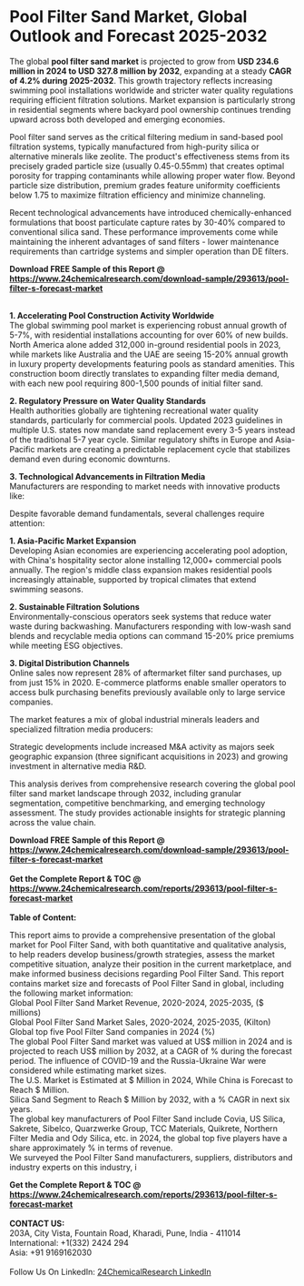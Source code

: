 <h1>Pool Filter Sand Market, Global Outlook and Forecast 2025-2032</h1><p>The global <strong>pool filter sand market</strong> is projected to grow from <strong>USD 234.6 million in 2024 to USD 327.8 million by 2032</strong>, expanding at a steady <strong>CAGR of 4.2% during 2025-2032</strong>. This growth trajectory reflects increasing swimming pool installations worldwide and stricter water quality regulations requiring efficient filtration solutions. Market expansion is particularly strong in residential segments where backyard pool ownership continues trending upward across both developed and emerging economies.</p><p>Pool filter sand serves as the critical filtering medium in sand-based pool filtration systems, typically manufactured from high-purity silica or alternative minerals like zeolite. The product's effectiveness stems from its precisely graded particle size (usually 0.45-0.55mm) that creates optimal porosity for trapping contaminants while allowing proper water flow. Beyond particle size distribution, premium grades feature uniformity coefficients below 1.75 to maximize filtration efficiency and minimize channeling.</p><p>Recent technological advancements have introduced chemically-enhanced formulations that boost particulate capture rates by 30-40% compared to conventional silica sand. These performance improvements come while maintaining the inherent advantages of sand filters - lower maintenance requirements than cartridge systems and simpler operation than DE filters.</p><div><b>Download FREE Sample of this Report @ 
            <a href="https://www.24chemicalresearch.com/download-sample/293613/pool-filter-s-forecast-market">
            https://www.24chemicalresearch.com/download-sample/293613/pool-filter-s-forecast-market</a></b></div><br><p><strong>1. Accelerating Pool Construction Activity Worldwide</strong><br>
The global swimming pool market is experiencing robust annual growth of 5-7%, with residential installations accounting for over 60% of new builds. North America alone added 312,000 in-ground residential pools in 2023, while markets like Australia and the UAE are seeing 15-20% annual growth in luxury property developments featuring pools as standard amenities. This construction boom directly translates to expanding filter media demand, with each new pool requiring 800-1,500 pounds of initial filter sand.</p><p><strong>2. Regulatory Pressure on Water Quality Standards</strong><br>
Health authorities globally are tightening recreational water quality standards, particularly for commercial pools. Updated 2023 guidelines in multiple U.S. states now mandate sand replacement every 3-5 years instead of the traditional 5-7 year cycle. Similar regulatory shifts in Europe and Asia-Pacific markets are creating a predictable replacement cycle that stabilizes demand even during economic downturns.</p><p><strong>3. Technological Advancements in Filtration Media</strong><br>
Manufacturers are responding to market needs with innovative products like:</p><p>Despite favorable demand fundamentals, several challenges require attention:</p><p><strong>1. Asia-Pacific Market Expansion</strong><br>
Developing Asian economies are experiencing accelerating pool adoption, with China's hospitality sector alone installing 12,000+ commercial pools annually. The region's middle class expansion makes residential pools increasingly attainable, supported by tropical climates that extend swimming seasons.</p><p><strong>2. Sustainable Filtration Solutions</strong><br>
Environmentally-conscious operators seek systems that reduce water waste during backwashing. Manufacturers responding with low-wash sand blends and recyclable media options can command 15-20% price premiums while meeting ESG objectives.</p><p><strong>3. Digital Distribution Channels</strong><br>
Online sales now represent 28% of aftermarket filter sand purchases, up from just 15% in 2020. E-commerce platforms enable smaller operators to access bulk purchasing benefits previously available only to large service companies.</p><p>The market features a mix of global industrial minerals leaders and specialized filtration media producers:</p><p>Strategic developments include increased M&amp;A activity as majors seek geographic expansion (three significant acquisitions in 2023) and growing investment in alternative media R&amp;D.</p><p>This analysis derives from comprehensive research covering the global pool filter sand market landscape through 2032, including granular segmentation, competitive benchmarking, and emerging technology assessment. The study provides actionable insights for strategic planning across the value chain.</p><div><b>Download FREE Sample of this Report @ 
            <a href="https://www.24chemicalresearch.com/download-sample/293613/pool-filter-s-forecast-market">
            https://www.24chemicalresearch.com/download-sample/293613/pool-filter-s-forecast-market</a></b></div><br><div><b>Get the Complete Report & TOC @ 
            <a href="https://www.24chemicalresearch.com/reports/293613/pool-filter-s-forecast-market">
            https://www.24chemicalresearch.com/reports/293613/pool-filter-s-forecast-market</a></b></div><br>
            <b>Table of Content:</b><p>This report aims to provide a comprehensive presentation of the global market for Pool Filter Sand, with both quantitative and qualitative analysis, to help readers develop business/growth strategies, assess the market competitive situation, analyze their position in the current marketplace, and make informed business decisions regarding Pool Filter Sand. This report contains market size and forecasts of Pool Filter Sand in global, including the following market information:<br />
Global Pool Filter Sand Market Revenue, 2020-2024, 2025-2035, ($ millions)<br />
Global Pool Filter Sand Market Sales, 2020-2024, 2025-2035, (Kilton)<br />
Global top five Pool Filter Sand companies in 2024 (%)<br />
The global Pool Filter Sand market was valued at US$ million in 2024 and is projected to reach US$ million by 2032, at a CAGR of % during the forecast period. The influence of COVID-19 and the Russia-Ukraine War were considered while estimating market sizes.<br />
The U.S. Market is Estimated at $ Million in 2024, While China is Forecast to Reach $ Million.<br />
Silica Sand Segment to Reach $ Million by 2032, with a % CAGR in next six years.<br />
The global key manufacturers of Pool Filter Sand include Covia, US Silica, Sakrete, Sibelco, Quarzwerke Group, TCC Materials, Quikrete, Northern Filter Media and Ody Silica, etc. in 2024, the global top five players have a share approximately % in terms of revenue.<br />
We surveyed the Pool Filter Sand manufacturers, suppliers, distributors and industry experts on this industry, i</p><div><b>Get the Complete Report & TOC @ 
            <a href="https://www.24chemicalresearch.com/reports/293613/pool-filter-s-forecast-market">
            https://www.24chemicalresearch.com/reports/293613/pool-filter-s-forecast-market</a></b></div><br><b>CONTACT US:</b><br>
            203A, City Vista, Fountain Road, Kharadi, Pune, India - 411014<br>
            International: +1(332) 2424 294<br>
            Asia: +91 9169162030 <br><br>
            Follow Us On LinkedIn: <a href="https://www.linkedin.com/company/24chemicalresearch/">24ChemicalResearch LinkedIn</a>